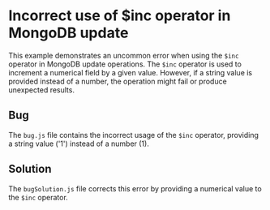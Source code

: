 # Incorrect use of $inc operator in MongoDB update

This example demonstrates an uncommon error when using the `$inc` operator in MongoDB update operations. The `$inc` operator is used to increment a numerical field by a given value.  However, if a string value is provided instead of a number, the operation might fail or produce unexpected results.

## Bug
The `bug.js` file contains the incorrect usage of the `$inc` operator, providing a string value ('1') instead of a number (1).

## Solution
The `bugSolution.js` file corrects this error by providing a numerical value to the `$inc` operator.
